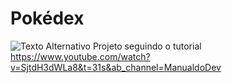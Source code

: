 # Pokédex
![Texto Alternativo](https://www.google.com/url?sa=i&url=https%3A%2F%2Fbulbapedia.bulbagarden.net%2Fw%2Findex.php%3Ftitle%3DFile%3APok%25C3%25A9dex_logo.png%26oldid%3D0&psig=AOvVaw3BBXao2D3Ao3gwkXnL24HN&ust=1715464864414000&source=images&cd=vfe&opi=89978449&ved=0CBIQjRxqFwoTCKjnqd-KhIYDFQAAAAAdAAAAABAE)
Projeto seguindo o tutorial https://www.youtube.com/watch?v=SjtdH3dWLa8&t=31s&ab_channel=ManualdoDev
